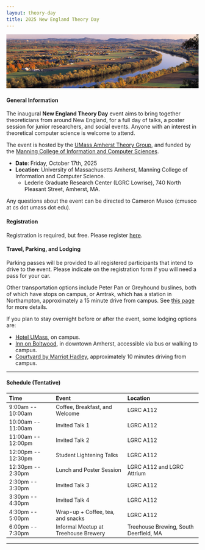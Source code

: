 ```yaml
---
layout: theory-day
title: 2025 New England Theory Day
---
```


![ctriver](img/pioneervalleyCropped.jpg)

#### General Information

The inaugural **New England Theory Day** event aims to bring together theoreticians from around New England, for a full day of talks, a poster session for junior researchers, and social events. Anyone with an interest in theoretical computer science is welcome to attend.

The event is hosted by the [UMass Amherst Theory Group](https://theory.cs.umass.edu/), and funded by the [Manning College of Information and Computer Sciences](https://www.cics.umass.edu/).

* **Date**: Friday, October 17th, 2025
* **Location**: University of Massachusetts Amherst, Manning College of Information and Computer Science. 
  * Lederle Graduate Research Center (LGRC Lowrise), 740 North Pleasant Street, Amherst, MA.

Any questions about the event can be directed to Cameron Musco (cmusco at cs dot umass dot edu).


#### Registration

Registration is required, but free. Please register [here](https://docs.google.com/forms/d/e/1FAIpQLSekWt8YZW7afDNdB5Dn0FbdxfNA02x7DFdNOIbWMjH_FZ-nAw/viewform).

#### Travel, Parking, and Lodging

Parking passes will be provided to all registered participants that intend to drive to the event. Please indicate on the registration form if you will need a pass for your car.

Other transportation options include Peter Pan or Greyhound buslines, both of which have stops on campus, or Amtrak, which has a station in Northampton, approximately a 15 minute drive from campus. See [this page](https://www.umass.edu/transportation/regional-transportation) for more details.

If you plan to stay overnight before or after the event, some lodging options are:
* [Hotel UMass](http://www.hotelumass.com/), on campus.
* [Inn on Boltwood](https://www.innonboltwood.com/), in downtown Amherst, accessible via bus or walking  to campus.
* [Courtyard by Marriot Hadley](http://www.marriott.com/hotels/travel/bdlhd-courtyard-amherst-hadley/), approximately 10 minutes driving from campus.

<hr>

#### Schedule (Tentative)

| Time             |Event    |Location  |
| :-------------------- | :-------|:--------|
| 9:00am -- 10:00am   | Coffee, Breakfast, and Welcome |LGRC A112|
| 10:00am -- 11:00am  | Invited Talk 1          |LGRC A112|
| 11:00am -- 12:00pm   | Invited Talk 2           |LGRC A112|
| 12:00pm -- 12:30pm   | Student Lightening Talks   |LGRC A112|
|12:30pm -- 2:30pm | Lunch and Poster Session | LGRC A112 and LGRC Attrium |
| 2:30pm -- 3:30pm  | Invited Talk 3          |LGRC A112|
| 3:30pm -- 4:30pm   | Invited Talk 4           |LGRC A112|
| 4:30pm -- 5:00pm   | Wrap-up + Coffee, tea, and snacks |LGRC A112|
|6:00pm -- 7:30pm| Informal Meetup at Treehouse Brewery | Treehouse Brewing, South Deerfield, MA |

<hr>
